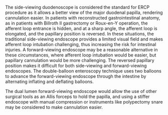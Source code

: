The side-viewing duodenoscope is considered the standard for ERCP procedure as it allows a better view of the major duodenal papilla, rendering cannulation easier. In patients with reconstructed gastrointestinal anatomy, as in patients with Billroth II gastrectomy or Roux-en-Y operation, the afferent loop entrance is hidden, and at a sharp angle, the afferent loop is elongated, and the papillary position is reversed. In these situations, the traditional side-viewing endoscope provides a limited visual field and makes afferent loop intubation challenging, thus increasing the risk for intestinal injuries. A forward-viewing endoscope may be a reasonable alternative in these circumstances, where afferent loop intubation would be easier, but papillary cannulation would be more challenging. The reversed papillary position makes it difficult for both side-viewing and forward-viewing endoscopes. The double-balloon enteroscopy technique uses two balloons to advance the forward-viewing endoscope through the intestine by alternating inflating and deflating balloons.

The dual lumen forward-viewing endoscope would allow the use of other surgical tools as an Allis forceps to hold the papilla, and using a stiffer endoscope with manual compression or instruments like polypectomy snare may be considered to make cannulation easier.